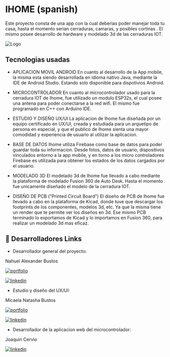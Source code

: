 
# IHOME (spanish)


Este proyecto consta de una app con la cual deberias poder manejar toda tu casa,
hasta el momento serian cerraduras, camaras, y posibles cortinas .
El mismo posee desarrollo de hardware y modelado 3d de las cerraduras IOT.



![Logo](https://firebasestorage.googleapis.com/v0/b/lockeriot-9fac5.appspot.com/o/images%2Fihome%20screen.png?alt=media&token=4d9dfca2-fc7d-420a-b1d7-29141c8a4d88)


## Tecnologias usadas

-   APLICACION MOVIL ANDROID 
En cuanto al desarrollo de la App mobile, la misma esta siendo desarrollada en idioma nativo Java, mediante la IDE de Android Studio. Estando solo disponible para dispotivios Android.

-   MICROCONTROLADOR
En cuanto al microcontrolador usado para la cerradura IOT de Ihome, fue utilizado un modulo ESP32s, el cual posee una antena para poder conectarse a la red wifi. 
El mismo fue programado en C++ con Arduino IDE. 

-   ESTUDIO Y DISEÑO UX/UI
La aplicacion de Ihome fue diseñada por un equipo certificado en UX/UI, creada y estudiada para un arquetipo de persona en especial, 
y que el publico de Ihome sienta una mayor comodidad y experiencia de usuario al utilizar la aplicacion. 

-   BASE DE DATOS
Ihome utiliza Firebase como base de datos para poder guardar toda su informacion. Desde fotos, datos de usuario, dispositivos vinculados entorno a la app mobile, y 
en torno a los micro controladores Firebase es utilizada para obtener los estados de los datos cargados por el usuario.

-   MODELADO 3D
El modelado 3d de Ihome fue llevado a cabo mediante la plataforma de modelado Fusion 360 de Auto Desk. 
Hasta el momento fue unicamente diseñado el modelo de la cerradura IOT. 

-   DISEÑO DE PCB ("Printed Circuit Board")
El diseño de PCB de Ihome fue llevado a cabo en la plataforma de Kicad, donde tuve que descargar los footprints de los componentes, modelos 3d, etc. 
Ya que la misma tiene un render que te permite ver los diseños en 3d. Ese mismo PCB terminado lo exportamos de Kicad y lo importamos en Fusion 360, 
para realizar un modelado 3d mas eficaz. 

## 🔗 Desarrolladores Links
- Desarrollador general del proyecto: 

Nahuel Alexander Bustos 

[![portfolio](https://img.shields.io/badge/my_portfolio-000?style=for-the-badge&logo=ko-fi&logoColor=white)](https://github.com/BustosNahu)

[![linkedin](https://img.shields.io/badge/linkedin-0A66C2?style=for-the-badge&logo=linkedin&logoColor=white)](https://www.linkedin.com/in/nahuel-alexander-bustos/)

- Estudio y diseño del UX/UI:

Micaela Natasha Bustos

[![portfolio](https://img.shields.io/badge/my_portfolio-000?style=for-the-badge&logo=ko-fi&logoColor=white)](https://github.com/BustosNahu)

[![linkedin](https://img.shields.io/badge/linkedin-0A66C2?style=for-the-badge&logo=linkedin&logoColor=white)](https://www.linkedin.com/in/micaela-natasha-bustos/)

- Desarrollador de la aplicacion web del microcontrolador:

Joaquin Cervio

[![linkedin](https://img.shields.io/badge/linkedin-0A66C2?style=for-the-badge&logo=linkedin&logoColor=white)](https://www.linkedin.com/in/joaquin-cervio-2a0a2326b/)


